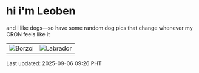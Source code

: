 # hi i'm Leoben

and i like dogs—so have some random dog pics that change whenever my CRON feels like it

|  |  |
|--------|----------|
| ![Borzoi](https://random-dog-vercel.vercel.app/api/random-borzoi?v=1757121962) | ![Labrador](https://random-dog-vercel.vercel.app/api/random-labrador?v=1757121962) |

Last updated: 2025-09-06 09:26 PHT
